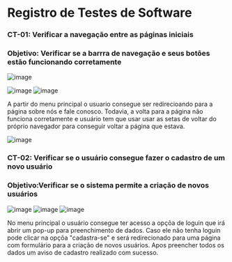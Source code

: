 # Registro de Testes de Software

### CT-01: Verificar a navegação entre as páginas iniciais

### Objetivo: Verificar se a barrra de navegação e seus botôes estão funcionando corretamente

![image](https://github.com/ICEI-PUC-Minas-PMV-ADS/TRAIL-Ferramenta-de-check-in--T6--Grupo-01/assets/82191618/3d7dc13b-5686-4d06-9a23-057989f256da)

![image](https://github.com/ICEI-PUC-Minas-PMV-ADS/TRAIL-Ferramenta-de-check-in--T6--Grupo-01/assets/82191618/aab4fd6f-da0e-41d1-a08e-6f6e6fbc2830)
![image](https://github.com/ICEI-PUC-Minas-PMV-ADS/TRAIL-Ferramenta-de-check-in--T6--Grupo-01/assets/82191618/0107db46-72fa-41e8-908d-b9b82e0e2b0c)

A partir do menu principal o usuario consegue ser redirecioando para a página sobre nós e fale conosco.
Todavia, a volta para a página não funciona corretamente e usuário tem que usar usar as setas de voltar do próprio navegador para conseguir voltar a página que estava. 

![image](https://github.com/ICEI-PUC-Minas-PMV-ADS/TRAIL-Ferramenta-de-check-in--T6--Grupo-01/assets/82191618/d60c1068-a042-43f4-9616-447dd15fb9a1)


### CT-02: Verificar se o usuário consegue fazer o cadastro de um novo usuário

### Objetivo:Verificar se o sistema permite a criação de novos usuários
![image](https://github.com/ICEI-PUC-Minas-PMV-ADS/TRAIL-Ferramenta-de-check-in--T6--Grupo-01/assets/82191618/1f799338-7ca9-4d38-9d63-8dda47f884f7)
![image](https://github.com/ICEI-PUC-Minas-PMV-ADS/TRAIL-Ferramenta-de-check-in--T6--Grupo-01/assets/82191618/4b18f015-93ea-4f11-8c2f-4cf29456c099)
![image](https://github.com/ICEI-PUC-Minas-PMV-ADS/TRAIL-Ferramenta-de-check-in--T6--Grupo-01/assets/82191618/e148cd97-b02e-4251-943e-932cdf0f756f)

No menu  principal o usuário consegue ter acesso a opçõa de loguin que irá abrir um pop-up para preenchimento de dados.
Caso ele não tenha loguin pode clicar na opçõa "cadastra-se" e será redirecionado para uma página com formulário para a criação de novos usuários.
Apos preencher todos os dados um aviso de cadastro realizado com sucesso. 
